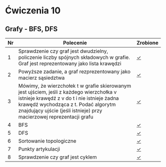 # Ćwiczenia 10

## Grafy - BFS, DFS

| Nr| Polecenie |Zrobione |
|--|--|--|
|1 | Sprawdzenie czy graf jest dwudzielny, policzenie liczby spójnych składowych w grafie. Graf jest reprezentowany jako lista krawędzi|[✓](../lab10/01.cpp "zad 1")|
|2 | Powyższe zadanie, a graf rezprezentowany jako macierz sąsiedztwa|[✓](../lab10/02.cpp "zad 2")|
|3 |Mówimy, że wierzchołek t w grafie skierowanym jest ujściem, jeśli z każdego wierzchołka v istnieje krawędź z v do t i nie istnieje żadna krawędź wychodząca z t. Podać algorytm znajdujący ujście (jeśli istnieje) przy macierzowej reprezentacji grafu|[✓](../lab10/03.cpp "zad 3")|
|4 |BFS|[✓](../lab10/04.cpp "zad 4")|
|5 |DFS|[✓](../lab10/05.cpp "zad 5")|
|6 |Sortowanie topologiczne|[✓](../lab10/06.cpp "zad 6")|
|7 |Punkty artykulacji|[✓](../lab10/07.cpp "zad 7")|
|8 |Sprawdzenie czy graf jest cyklem|[✓](../lab10/08.cpp "zad 8")|
